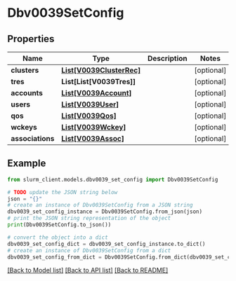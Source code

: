 # Dbv0039SetConfig


## Properties

Name | Type | Description | Notes
------------ | ------------- | ------------- | -------------
**clusters** | [**List[V0039ClusterRec]**](V0039ClusterRec.md) |  | [optional] 
**tres** | **List[List[V0039Tres]]** |  | [optional] 
**accounts** | [**List[V0039Account]**](V0039Account.md) |  | [optional] 
**users** | [**List[V0039User]**](V0039User.md) |  | [optional] 
**qos** | [**List[V0039Qos]**](V0039Qos.md) |  | [optional] 
**wckeys** | [**List[V0039Wckey]**](V0039Wckey.md) |  | [optional] 
**associations** | [**List[V0039Assoc]**](V0039Assoc.md) |  | [optional] 

## Example

```python
from slurm_client.models.dbv0039_set_config import Dbv0039SetConfig

# TODO update the JSON string below
json = "{}"
# create an instance of Dbv0039SetConfig from a JSON string
dbv0039_set_config_instance = Dbv0039SetConfig.from_json(json)
# print the JSON string representation of the object
print(Dbv0039SetConfig.to_json())

# convert the object into a dict
dbv0039_set_config_dict = dbv0039_set_config_instance.to_dict()
# create an instance of Dbv0039SetConfig from a dict
dbv0039_set_config_from_dict = Dbv0039SetConfig.from_dict(dbv0039_set_config_dict)
```
[[Back to Model list]](../README.md#documentation-for-models) [[Back to API list]](../README.md#documentation-for-api-endpoints) [[Back to README]](../README.md)


